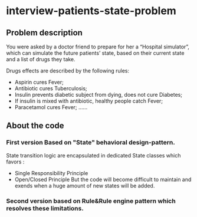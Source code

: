 # interview-patients-state-problem

##  Problem description

You were asked by a doctor friend to prepare for her a “Hospital simulator”, which can
simulate the future patients’ state, based on their current state and a list of drugs they take.

Drugs effects are described by the following rules:
- Aspirin cures Fever;
- Antibiotic cures Tuberculosis;
- Insulin prevents diabetic subject from dying, does not cure Diabetes;
- If insulin is mixed with antibiotic, healthy people catch Fever;
- Paracetamol cures Fever;
......


##  About the code
### First version Based on "State" behavioral design-pattern.
State transition logic are encapsulated in dedicated State classes which favors :
- Single Responsibility Principle
- Open/Closed Principle
But the code will become difficult to maintain and exends when a huge amount of new states will be added.

### Second version based on Rule&Rule engine pattern which resolves these limitations.
